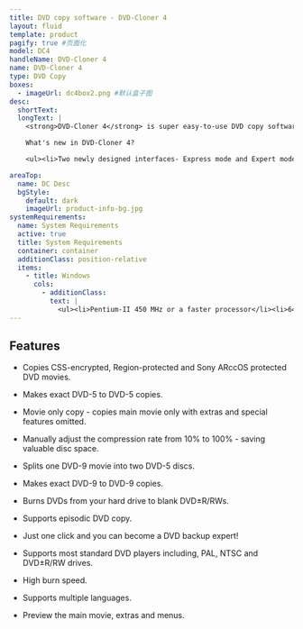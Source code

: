 ```yaml
---
title: DVD copy software - DVD-Cloner 4
layout: fluid
template: product
pagify: true #页面化
model: DC4
handleName: DVD-Cloner 4
name: DVD-Cloner 4
type: DVD Copy
boxes:
  - imageUrl: dc4box2.png #默认盒子图
desc:
  shortText: 
  longText: |
    <strong>DVD-Cloner 4</strong> is super easy-to-use DVD copy software that makes quality DVD movie backups. The built-in CSS decryption enables you to copy protected DVD easily. DVD-Cloner 4's user-friendly design, multiple DVD copy modes, backed up by a 30 day money-back guarantee that make it your perfect DVD copy solution!

    What's new in DVD-Cloner 4?

    <ul><li>Two newly designed interfaces- Express mode and Expert mode.</li><li>Enhanced decoder to decode all up-to-date DVD protection mechanisms.</li><li>Bundled with FREE DVD-TO-AVI, DVD-TO-MPEG and DVD-TO-SVCD converters. Now one DVD-Cloner 4 means FOUR great products at the same time!&nbsp;</li><li>Optimized the reading speed of "Split&nbsp;one DVD-9 movie into two DVD-5 discs" copy.</li><li>Added the function of automatically collecting IFO files. (Collecting all IFO files and compressing them to DVDIFO.ZIP)</li></ul>

areaTop:
  name: DC Desc
  bgStyle: 
    default: dark
    imageUrl: product-info-bg.jpg
systemRequirements:
  name: System Requirements 
  active: true
  title: System Requirements
  container: container
  additionClass: position-relative
  items:
    - title: Windows
      cols:
        - additionClass:
          text: |
            <ul><li>Pentium-II 450 MHz or a faster processor</li><li>64MB of RAM</li>li>5GB free hard disk space for DVD-5 (10GB free hard disk space for DVD-9)</li><li>DVD burners</li><li>Windows 7, Vista, XP, 2000</li></ul> 
---
```


    

## Features

*   Copies CSS-encrypted, Region-protected and Sony ARccOS protected DVD movies.

*   Makes exact DVD-5 to DVD-5 copies.

*   Movie only copy - copies main movie only with extras and special features omitted.

*   Manually adjust the compression rate from 10% to 100% - saving valuable disc space.

*   Splits one DVD-9 movie into two DVD-5 discs.

*   Makes exact DVD-9 to DVD-9 copies.

*   Burns DVDs from your hard drive to blank DVD±R/RWs.

*   Supports episodic DVD copy.

*   Just one click and you can become a DVD backup expert!

*   Supports most standard DVD players including, PAL, NTSC and DVD±R/RW drives.

*   High burn speed.

*   Supports multiple languages.

*   Preview the main movie, extras and menus.